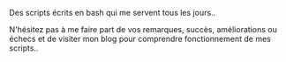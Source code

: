 Des scripts écrits en bash qui me servent tous les jours..

N'hésitez pas à me faire part de vos remarques, succès, améliorations ou échecs et de visiter mon blog pour comprendre fonctionnement de mes scripts..
